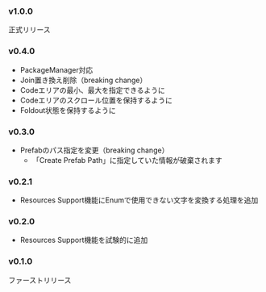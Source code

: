 ### v1.0.0

正式リリース

### v0.4.0

- PackageManager対応
- Join置き換え削除（breaking change）
- Codeエリアの最小、最大を指定できるように
- Codeエリアのスクロール位置を保持するように
- Foldout状態を保持するように

### v0.3.0

- Prefabのパス指定を変更（breaking change）
  - 「Create Prefab Path」に指定していた情報が破棄されます

### v0.2.1

- Resources Support機能にEnumで使用できない文字を変換する処理を追加

### v0.2.0

- Resources Support機能を試験的に追加

### v0.1.0

ファーストリリース